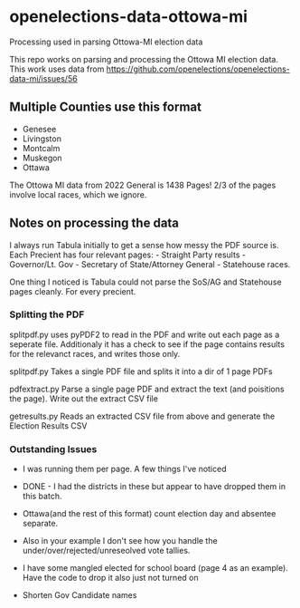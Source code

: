 # openelections-data-ottowa-mi
Processing used in parsing Ottowa-MI election data

This repo works on parsing and processing the Ottowa MI election data.
This work uses data from
https://github.com/openelections/openelections-data-mi/issues/56

## Multiple Counties use this format

- Genesee
- Livingston
- Montcalm
- Muskegon
- Ottawa

The Ottowa MI data from 2022 General is 1438 Pages!
2/3 of the pages involve local races, which we ignore.

## Notes on processing the data

I always run Tabula initially to get a sense how messy the PDF source is.
Each Precient has four relevant pages:
    - Straight Party results
    - Governor/Lt. Gov
    - Secretary of State/Attorney General
    - Statehouse races.

One thing I noticed is Tabula could not parse the SoS/AG and Statehouse pages
cleanly.  For every precient.

### Splitting the PDF

splitpdf.py uses pyPDF2 to read in the PDF and write out each page as a
seperate file. Additionaly it has a check to see if the page contains
results for the relevanct races, and writes those only.



splitpdf.py         Takes a single PDF file and splits it into a dir of 1 page PDFs


pdfextract.py         Parse a single page PDF and extract the text (and poisitions
                    the page).  Write out the extract CSV file

getresults.py         Reads an extracted CSV file from above and generate the
                    Election Results CSV


### Outstanding Issues


- I was running them per page. A few things I've noticed

- DONE - I had the districts in these but appear to have dropped them in this batch.

- Ottawa(and the rest of this format) count election day and absentee separate.

- Also in your example I don't see how you handle the under/over/rejected/unreseolved
 vote tallies.

- I have some mangled elected for school board (page 4 as an example). Have the code to drop it also
 just not turned on

- Shorten Gov Candidate names


